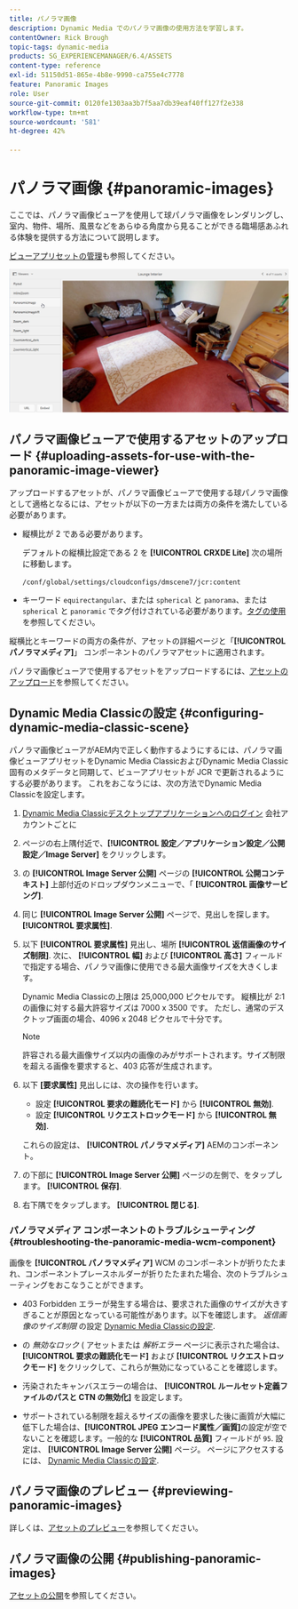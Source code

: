 ```yaml
---
title: パノラマ画像
description: Dynamic Media でのパノラマ画像の使用方法を学習します。
contentOwner: Rick Brough
topic-tags: dynamic-media
products: SG_EXPERIENCEMANAGER/6.4/ASSETS
content-type: reference
exl-id: 51150d51-865e-4b8e-9990-ca755e4c7778
feature: Panoramic Images
role: User
source-git-commit: 0120fe1303aa3b7f5aa7db39eaf40ff127f2e338
workflow-type: tm+mt
source-wordcount: '581'
ht-degree: 42%

---
```


# パノラマ画像 {#panoramic-images}

ここでは、パノラマ画像ビューアを使用して球パノラマ画像をレンダリングし、室内、物件、場所、風景などをあらゆる角度から見ることができる臨場感あふれる体験を提供する方法について説明します。

[ビューアプリセットの管理](managing-viewer-presets.md)も参照してください。

![panoramic-image2](assets/panoramic-image2.png)

## パノラマ画像ビューアで使用するアセットのアップロード {#uploading-assets-for-use-with-the-panoramic-image-viewer}

アップロードするアセットが、パノラマ画像ビューアで使用する球パノラマ画像として適格となるには、アセットが以下の一方または両方の条件を満たしている必要があります。

* 縦横比が 2 である必要があります。

   デフォルトの縦横比設定である 2 を **[!UICONTROL CRXDE Lite]** 次の場所に移動します。

   `/conf/global/settings/cloudconfigs/dmscene7/jcr:content`

* キーワード `equirectangular`、または `spherical` と `panorama`、または `spherical` と `panoramic` でタグ付けされている必要があります。[タグの使用](/help/sites-authoring/tags.md)を参照してください。

縦横比とキーワードの両方の条件が、アセットの詳細ページと「**[!UICONTROL パノラマメディア]**」 コンポーネントのパノラマアセットに適用されます。

パノラマ画像ビューアで使用するアセットをアップロードするには、[アセットのアップロード](managing-assets-touch-ui.md#uploading-assets)を参照してください。

## Dynamic Media Classicの設定 {#configuring-dynamic-media-classic-scene}

パノラマ画像ビューアがAEM内で正しく動作するようにするには、パノラマ画像ビューアプリセットをDynamic Media ClassicおよびDynamic Media Classic固有のメタデータと同期して、ビューアプリセットが JCR で更新されるようにする必要があります。 これをおこなうには、次の方法でDynamic Media Classicを設定します。

1. [Dynamic Media Classicデスクトップアプリケーションへのログイン](https://experienceleague.adobe.com/docs/dynamic-media-classic/using/intro/dynamic-media-classic-desktop-app.html#system-requirements-dmc-app) 会社アカウントごとに

1. ページの右上隅付近で、**[!UICONTROL 設定／アプリケーション設定／公開設定／Image Server]** をクリックします。
1. の **[!UICONTROL Image Server 公開]** ページの **[!UICONTROL 公開コンテキスト]** 上部付近のドロップダウンメニューで、「 **[!UICONTROL 画像サービング]**.

1. 同じ **[!UICONTROL Image Server 公開]** ページで、見出しを探します。 **[!UICONTROL 要求属性]**.
1. 以下 **[!UICONTROL 要求属性]** 見出し、場所 **[!UICONTROL 返信画像のサイズ制限]**. 次に、 **[!UICONTROL 幅]** および **[!UICONTROL 高さ]** フィールドで指定する場合、パノラマ画像に使用できる最大画像サイズを大きくします。

   Dynamic Media Classicの上限は 25,000,000 ピクセルです。 縦横比が 2:1 の画像に対する最大許容サイズは 7000 x 3500 です。 ただし、通常のデスクトップ画面の場合、4096 x 2048 ピクセルで十分です。

   >[!NOTE]
   >
   >許容される最大画像サイズ以内の画像のみがサポートされます。サイズ制限を超える画像を要求すると、403 応答が生成されます。

1. 以下 **[要求属性]** 見出しには、次の操作を行います。

   * 設定 **[!UICONTROL 要求の難読化モード]** から **[!UICONTROL 無効]**.
   * 設定 **[!UICONTROL リクエストロックモード]** から **[!UICONTROL 無効]**.

   これらの設定は、 **[!UICONTROL パノラマメディア]** AEMのコンポーネント。

1. の下部に **[!UICONTROL Image Server 公開]** ページの左側で、をタップします。 **[!UICONTROL 保存]**.

1. 右下隅でをタップします。 **[!UICONTROL 閉じる]**.

### パノラマメディア コンポーネントのトラブルシューティング {#troubleshooting-the-panoramic-media-wcm-component}

画像を **[!UICONTROL パノラマメディア]** WCM のコンポーネントが折りたたまれ、コンポーネントプレースホルダーが折りたたまれた場合、次のトラブルシューティングをおこなうことができます。

* 403 Forbidden エラーが発生する場合は、要求された画像のサイズが大きすぎることが原因となっている可能性があります。以下を確認します。 *返信画像のサイズ制限* の設定 [Dynamic Media Classicの設定](#configuring-dynamic-media-classic-scene).

* の *無効なロック* ( アセットまたは *解析エラー* ページに表示された場合は、 **[!UICONTROL 要求の難読化モード]** および **[!UICONTROL リクエストロックモード]** をクリックして、これらが無効になっていることを確認します。
* 汚染されたキャンバスエラーの場合は、 **[!UICONTROL ルールセット定義ファイルのパスと CTN の無効化]** を設定します。
* サポートされている制限を超えるサイズの画像を要求した後に画質が大幅に低下した場合は、**[!UICONTROL JPEG エンコード属性／画質]**&#x200B;の設定が空でないことを確認します。一般的な **[!UICONTROL 品質]** フィールドが `95`. 設定は、 **[!UICONTROL Image Server 公開]** ページ。 ページにアクセスするには、 [Dynamic Media Classicの設定](#configuring-dynamic-media-classic-scene).

## パノラマ画像のプレビュー {#previewing-panoramic-images}

詳しくは、[アセットのプレビュー](previewing-assets.md)を参照してください。

## パノラマ画像の公開 {#publishing-panoramic-images}

[アセットの公開](publishing-dynamicmedia-assets.md)を参照してください。
